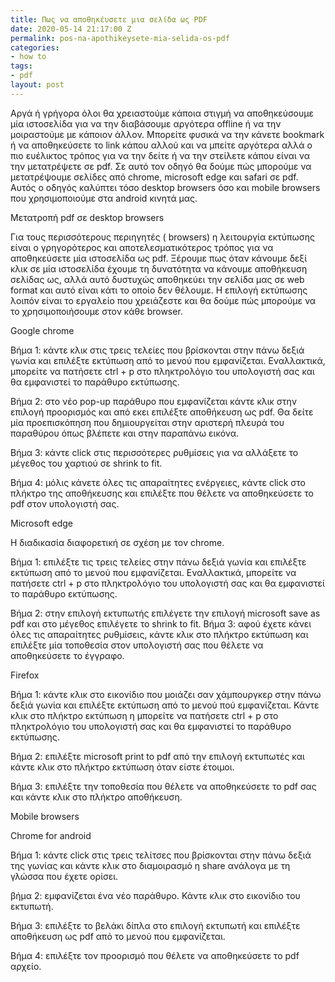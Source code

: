 ```yaml
---
title: Πως να αποθηκέυσετε μια σελίδα ως PDF
date: 2020-05-14 21:17:00 Z
permalink: pos-na-apothikeysete-mia-selida-os-pdf
categories:
- how to
tags:
- pdf
layout: post
---
```


Αργά ή γρήγορα όλοι θα χρειαστούμε κάποια στιγμή να αποθηκεύσουμε μία ιστοσελίδα για να την διαβάσουμε αργότερα offline ή να την μοιραστούμε με κάποιον άλλον. Μπορείτε φυσικά να την κάνετε bookmark ή να αποθηκεύσετε το link κάπου αλλού και να μπείτε αργότερα αλλά ο πιο ευέλικτος τρόπος για να την δείτε ή να την στείλετε κάπου είναι να την μετατρέψετε σε pdf. Σε αυτό τον οδηγό θα δούμε πώς μπορούμε να μετατρέψουμε σελίδες από chrome, microsoft edge και safari σε pdf. Αυτός ο οδηγός καλύπτει τόσο desktop browsers όσο και mobile browsers που χρησιμοποιούμε στα android κινητά μας.

 Μετατροπή pdf σε desktop browsers

 Για τους περισσότερους  περιηγητές ( browsers)  η λειτουργία εκτύπωσης είναι ο γρηγορότερος και αποτελεσματικότερος τρόπος για να αποθηκεύσετε μία ιστοσελίδα ως pdf.  Ξέρουμε πως όταν κάνουμε δεξί κλικ σε μία ιστοσελίδα έχουμε τη δυνατότητα να κάνουμε αποθήκευση σελίδας ως,  αλλά αυτό δυστυχώς αποθηκεύει την σελίδα μας σε web format  και αυτό είναι κάτι το οποίο δεν θέλουμε.  Η επιλογή εκτύπωσης λοιπόν είναι το εργαλείο που χρειάζεστε και θα δούμε πώς μπορούμε να το χρησιμοποιήσουμε στον κάθε browser.

 Google chrome

 Βήμα 1:  κάντε κλικ στις τρεις τελείες που βρίσκονται στην πάνω δεξιά γωνία και επιλέξτε εκτύπωση από το μενού που εμφανίζεται.  Εναλλακτικά,  μπορείτε να πατήσετε ctrl + p  στο πληκτρολόγιο του υπολογιστή σας και θα εμφανιστεί το παράθυρο εκτύπωσης.

 Βήμα 2:  στο νέο pop-up παράθυρο που εμφανίζεται κάντε κλικ στην επιλογή προορισμός και από εκει επιλέξτε αποθήκευση ως pdf.  Θα δείτε μία προεπισκόπηση που δημιουργείται στην αριστερή πλευρά του παραθύρου όπως βλέπετε και στην παραπάνω εικόνα.

 Βήμα 3:  κάντε click στις περισσότερες ρυθμίσεις για να αλλάξετε το μέγεθος του χαρτιού  σε shrink to fit.

 Βήμα 4:  μόλις κάνετε όλες τις απαραίτητες ενέργειες,  κάντε click στο πλήκτρο της αποθήκευσης και επιλέξτε που θέλετε να αποθηκεύσετε το pdf στον υπολογιστή σας. 

Microsoft edge

 Η διαδικασία διαφορετική σε σχέση με τον chrome.

 Βήμα 1:  επιλέξτε τις τρεις τελείες στην πάνω δεξιά γωνία και επιλέξτε εκτύπωση από το μενού που εμφανίζεται.  Εναλλακτικά,  μπορείτε να πατήσετε ctrl + p  στο πληκτρολόγιο του υπολογιστή σας και θα εμφανιστεί το παράθυρο εκτύπωσης.

 Βήμα 2: στην επιλογή εκτυπωτής επιλέγετε την επιλογή microsoft save as pdf  και στο μέγεθος επιλέγετε το shrink to fit. 
Βήμα 3:  αφού έχετε κάνει όλες τις απαραίτητες ρυθμίσεις,  κάντε κλικ στο πλήκτρο εκτύπωση και επιλέξτε μία τοποθεσία στον υπολογιστή σας που θέλετε να αποθηκεύσετε το έγγραφο.

 Firefox

 Βήμα 1:  κάντε κλικ στο εικονίδιο που μοιάζει σαν χάμπουργκερ στην πάνω δεξιά γωνία και επιλέξτε εκτύπωση από το μενού πού εμφανίζεται.  Κάντε κλικ στο πλήκτρο εκτύπωση η μπορείτε να πατήσετε ctrl + p  στο πληκτρολόγιο του υπολογιστή σας και θα εμφανιστεί το παράθυρο εκτύπωσης.

 Βήμα 2:  επιλέξτε microsoft print to pdf από την επιλογή εκτυπωτές και κάντε κλικ στο πλήκτρο εκτύπωση όταν είστε έτοιμοι.

 Βήμα 3: επιλέξτε την τοποθεσία που θέλετε να αποθηκεύσετε  το pdf σας και κάντε κλικ στο πλήκτρο αποθήκευση.

 Mobile browsers

 Chrome for android

 Βήμα 1:  κάντε click στις τρεις τελίτσες που βρίσκονται στην πάνω δεξιά της γωνίας και κάντε κλικ στο διαμοιρασμό η share ανάλογα με τη γλώσσα που έχετε ορίσει.

  βήμα 2:  εμφανίζεται ένα νέο παράθυρο.  Κάντε κλικ στο εικονίδιο του εκτυπωτή.

 Βήμα 3:  επιλέξτε το βελάκι δίπλα στο επιλογή εκτυπωτή και επιλέξτε αποθήκευση ως pdf από το μενού που εμφανίζεται.

 Βήμα 4:  επιλέξτε τον προορισμό που θέλετε να αποθηκεύσετε το pdf αρχείο.



